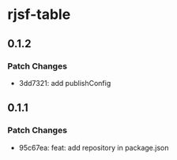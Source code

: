 # rjsf-table

## 0.1.2

### Patch Changes

- 3dd7321: add publishConfig

## 0.1.1

### Patch Changes

- 95c67ea: feat: add repository in package.json

